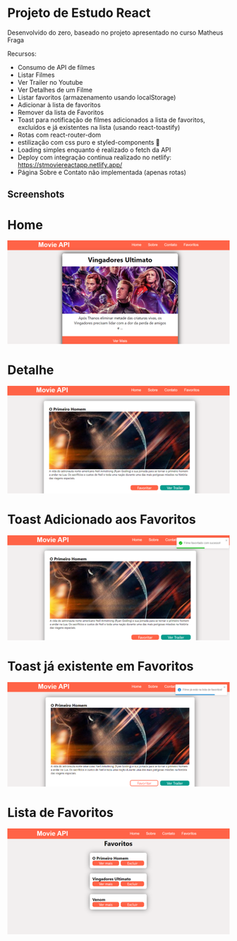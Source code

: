 # Projeto de Estudo React

Desenvolvido do zero, baseado no projeto apresentado no curso Matheus Fraga

Recursos:

- Consumo de API de filmes
- Listar Filmes
- Ver Trailer no Youtube
- Ver Detalhes de um Filme
- Listar favoritos (armazenamento usando localStorage)
- Adicionar à lista de favoritos
- Remover da lista de Favoritos
- Toast para notificação de filmes adicionados a lista de favoritos, excluídos e já existentes na lista (usando react-toastify)
- Rotas com react-router-dom
- estilização com css puro e styled-components 💅
- Loading simples enquanto é realizado o fetch da API
- Deploy com integração continua realizado no netlify: https://stmoviereactapp.netlify.app/
- Página Sobre e Contato não implementada (apenas rotas)

## Screenshots

# Home

![screenshot1](screenshots/screenshot1.png)

# Detalhe

![screenshot2](screenshots/screenshot2.png)

# Toast Adicionado aos Favoritos

![screenshot3](screenshots/screenshot3.png)

# Toast já existente em Favoritos

![screenshot4](screenshots/screenshot4.png)

# Lista de Favoritos

![screenshot5](screenshots/screenshot5.png)
